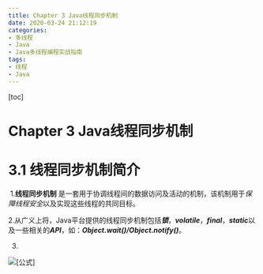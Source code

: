 ```yaml
---
title: Chapter 3 Java线程同步机制
date: 2020-03-24 21:12:19
categories:
- 多线程
- Java
- Java多线程编程实战指南
tags:
- 线程
- Java
---
```


[toc]



# Chapter 3  Java线程同步机制

# 3.1 线程同步机制简介

​	1.**线程同步机制** 是一套用于协调线程间的数据访问及活动的机制，该机制用于*保障线程安全*以及实现这些线程的共同目标。

​	2.从广义上将，Java平台提供的线程同步机制包括***锁***，***volatile***，***final***，***static***以及一些相关的***API***，如：***Object.wait()/Object.notify()***。

3. 







































![[公式]](E:%5CBlog%5Csource%5C_posts%5CChapter-3-Java%E7%BA%BF%E7%A8%8B%E5%90%8C%E6%AD%A5%E6%9C%BA%E5%88%B6.assets%5Cequation.svg)



